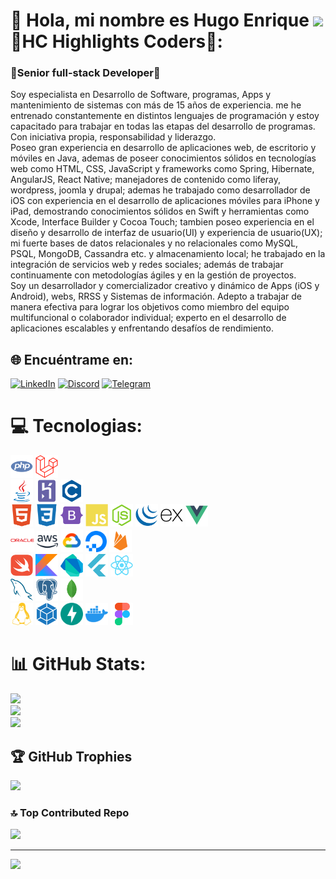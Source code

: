 # 💫 Hola, mi nombre es Hugo Enrique ![](https://user-images.githubusercontent.com/18350557/176309783-0785949b-9127-417c-8b55-ab5a4333674e.gif) HC Highlights Coders:
###  Senior full-stack Developer
Soy especialista en Desarrollo de Software, programas, Apps y mantenimiento de sistemas con más de 15 años de experiencia. me he entrenado constantemente en distintos lenguajes de programación y estoy capacitado para trabajar en todas las etapas del desarrollo de programas. Con iniciativa propia, responsabilidad y liderazgo.<br>Poseo gran experiencia en desarrollo de aplicaciones web, de escritorio y móviles en Java, ademas de poseer conocimientos sólidos en tecnologías web como HTML, CSS, JavaScript y frameworks como Spring, Hibernate, AngularJS, React Native; manejadores de contenido como liferay, wordpress, joomla y drupal; ademas he trabajado como desarrollador de iOS con experiencia en el desarrollo de aplicaciones móviles para iPhone y iPad, demostrando conocimientos sólidos en Swift y herramientas como Xcode, Interface Builder y Cocoa Touch; tambien poseo experiencia en el diseño y desarrollo de interfaz de usuario(UI) y experiencia de usuario(UX); mi fuerte bases de datos relacionales y no relacionales como MySQL, PSQL, MongoDB, Cassandra etc. y almacenamiento local; he trabajado en la integración de servicios web y redes sociales; además de trabajar continuamente con metodologías ágiles y en la gestión de proyectos.<br> Soy un desarrollador y comercializador creativo y dinámico de Apps (iOS y Android), webs, RRSS y Sistemas de información. Adepto a trabajar de manera efectiva para lograr los objetivos como miembro del equipo multifuncional o colaborador individual; experto en el desarrollo de aplicaciones escalables y enfrentando desafíos de rendimiento.<br>


## 🌐 Encuéntrame en:
[![LinkedIn](https://img.shields.io/badge/LinkedIn-%230077B5.svg?logo=linkedin&logoColor=white)](https://linkedin.com/in/developerhcode)   [![Discord](https://img.shields.io/badge/Discord-%5865F2.svg?logo=Discord&logoColor=white)](https://discordapp.com/users/hugoenriquehc)  [![Telegram](https://img.shields.io/badge/Telegram-%230077B5.svg?logo=telegram&logoColor=white)](https://t.me/hecalderong)

# 💻 Tecnologias:
<img src="https://github.com/hecalderong/hecalderong/blob/main/img/php-colored.svg" width="36" height="36" alt="PHP" />  <img src="https://github.com/hecalderong/hecalderong/blob/main/img/laravel-colored.svg" width="36" height="36" alt="Laravel" /> <br> <img src="https://github.com/hecalderong/hecalderong/blob/main/img/java-colored.svg" width="36" height="36" alt="Java" /> <img src="https://github.com/hecalderong/hecalderong/blob/main/img/heroku-colored.svg" width="36" height="36" alt="HEROKU" />  <img src="https://github.com/hecalderong/hecalderong/blob/main/img/c-colored.svg" width="36" height="36" alt="C" /><br><img src="https://github.com/hecalderong/hecalderong/blob/main/img/html5-colored.svg" width="36" height="36" alt="HTML5" />  <img src="https://github.com/hecalderong/hecalderong/blob/main/img/css3-colored.svg" width="36" height="36" alt="CSS3" />   <img src="https://github.com/hecalderong/hecalderong/blob/main/img/bootstrap-colored.svg" width="36" height="36" alt="BootStrap" />   <img src="https://github.com/hecalderong/hecalderong/blob/main/img/javascript-colored.svg" width="36" height="36" alt="javascript" />  <img src="https://github.com/hecalderong/hecalderong/blob/main/img/nodejs-colored.svg" width="36" height="36" alt="nodejs" />  <img src="https://github.com/hecalderong/hecalderong/blob/main/img/jquery-colored.svg" width="36" height="36" alt="jquery" />  <img src="https://github.com/hecalderong/hecalderong/blob/main/img/express-colored.svg" width="36" height="36" alt="EXPRESSJS" />  <img src="https://github.com/hecalderong/hecalderong/blob/main/img/vuejs-colored.svg" width="36" height="36" alt="vuejs" />  <br><img src="https://github.com/hecalderong/hecalderong/blob/main/img/oracle-colored.svg" width="38" height="38" alt="ORACLE" />  <img src="https://github.com/hecalderong/hecalderong/blob/main/img/aws-colored.svg" width="34" height="34" alt="AWS" />  <img src="https://github.com/hecalderong/hecalderong/blob/main/img/googlecloud-colored.svg" width="36" height="36" alt="GoogleCloud
" />  <img src="https://github.com/hecalderong/hecalderong/blob/main/img/digitalocean-colored.svg" width="34" height="34" alt="DigitalOcean" />  <img src="https://github.com/hecalderong/hecalderong/blob/main/img/firebase-colored.svg" width="36" height="36" alt="Firebase" /><br><img src="https://github.com/hecalderong/hecalderong/blob/main/img/swift-colored.svg" width="36" height="36" alt="SWIFT" />  <img src="https://github.com/hecalderong/hecalderong/blob/main/img/kotlin-colored.svg" width="36" height="36" alt="Kotlin" />  <img src="https://github.com/hecalderong/hecalderong/blob/main/img/dart-colored.svg" width="36" height="36" alt="Dart" />  <img src="https://github.com/hecalderong/hecalderong/blob/main/img/flutter-colored.svg" width="36" height="36" alt="Flutter" />  <img src="https://github.com/hecalderong/hecalderong/blob/main/img/react-colored.svg" width="36" height="36" alt="React" /><br><img src="https://github.com/hecalderong/hecalderong/blob/main/img/mysql-colored.svg" width="36" height="36" alt="MySQL" />  <img src="https://github.com/hecalderong/hecalderong/blob/main/img/postgresql-colored.svg" width="36" height="36" alt="postgres" />  <img src="https://github.com/hecalderong/hecalderong/blob/main/img/mongodb-colored.svg" width="36" height="36" alt="MONGODB" />  <br> <img src="https://github.com/hecalderong/hecalderong/blob/main/img/linux-colored.svg" width="36" height="36" alt="Linux" />  <img src="https://github.com/hecalderong/hecalderong/blob/main/img/webpack-colored.svg" width="36" height="36" alt="webpack" />  <img src="https://github.com/hecalderong/hecalderong/blob/main/img/fastapi-colored.svg" width="36" height="36" alt="fastapi" />  <img src="https://github.com/hecalderong/hecalderong/blob/main/img/docker-colored.svg" width="36" height="36" alt="Docker" />  <img src="https://github.com/hecalderong/hecalderong/blob/main/img/figma-colored.svg" width="36" height="36" alt="Figma" />
# 📊 GitHub Stats:
![](https://github-readme-stats.vercel.app/api?username=hecalderong&theme=chartreuse-dark&hide_border=false&include_all_commits=true&count_private=true)<br/>
![](https://github-readme-streak-stats.herokuapp.com/?user=hecalderong&theme=chartreuse-dark&hide_border=false)<br/>
![](https://github-readme-stats.vercel.app/api/top-langs/?username=hecalderong&theme=chartreuse-dark&hide_border=false&include_all_commits=true&count_private=true&layout=compact)

## 🏆 GitHub Trophies
![](https://github-profile-trophy.vercel.app/?username=hecalderong&theme=dark_dimmed&no-frame=false&no-bg=false&margin-w=4)


### 🔝 Top Contributed Repo
![](https://github-contributor-stats.vercel.app/api?username=hecalderong&limit=5&theme=dark&combine_all_yearly_contributions=true)

---
[![](https://visitcount.itsvg.in/api?id=hecalderong&icon=2&color=4)](https://visitcount.itsvg.in)